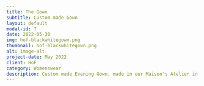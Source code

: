```yaml
---
title: The Gown
subtitle: Custom made Gown
layout: default
modal-id: 7
date: 2022-05-30
img: hof-blackwhitegown.png 
thumbnail: hof-blackwhitegown.png 
alt: image-alt
project-date: May 2022
client: HoF
category: Womenswear
description: Custom made Evening Gown, made in our Maison's Atelier in Jamaica, West Indies.
---
```




